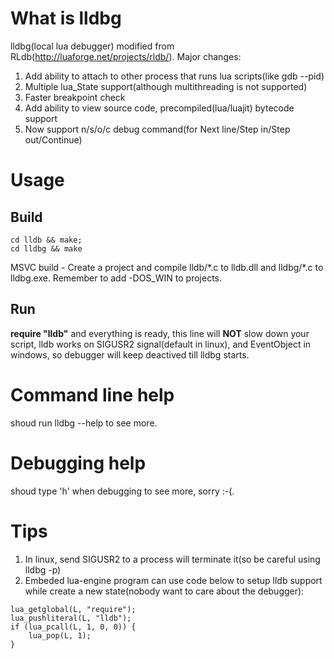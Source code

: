 # What is lldbg

lldbg(local lua debugger) modified from RLdb(http://luaforge.net/projects/rldb/). Major changes:

1. Add ability to attach to other process that runs lua scripts(like gdb --pid)
2. Multiple lua_State support(although multithreading is not supported)
3. Faster breakpoint check
4. Add ability to view source code, precompiled(lua/luajit) bytecode support
5. Now support n/s/o/c debug command(for Next line/Step in/Step out/Continue)

# Usage

## Build

```
cd lldb && make;
cd lldbg && make
```

MSVC build - Create a project and compile lldb/\*.c to lldb.dll and lldbg/\*.c to lldbg.exe. Remember to add -DOS_WIN to projects.

## Run
**require "lldb"** and everything is ready, this line will **NOT** slow down your script, lldb works on SIGUSR2 signal(default in linux), and EventObject in windows, so debugger will keep deactived till lldbg starts.

# Command line help
shoud run lldbg --help to see more.

# Debugging help
shoud type 'h' when debugging to see more, sorry :-(.

# Tips
1. In linux, send SIGUSR2 to a process will terminate it(so be careful using lldbg -p)
2. Embeded lua-engine program can use code below to setup lldb support while create a new state(nobody want to care about the debugger):

```
lua_getglobal(L, "require");
lua_pushliteral(L, "lldb");
if (lua_pcall(L, 1, 0, 0)) {
    lua_pop(L, 1);
}
```